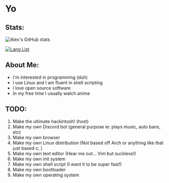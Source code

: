 # Yo

## Stats:
![Alex's GitHub stats](https://github-readme-stats.vercel.app/api?username=AB-Alex123&show_icons=true&theme=dark)

[![Lang List](https://github-readme-stats.vercel.app/api/top-langs/?username=AB-Alex123&layout=compact&theme=dark)](https://github.com/anuraghazra/github-readme-stats)

## About Me:
* I'm interested in programming (duh)
* I use Linux and I am fluent in shell scripting 
* I love open source software
* In my free time I usually watch anime 

## TODO: 
1. Make the ultimate hackintosh! (host)
1. Make my own Discord bot (general purpose ie: plays music, auto bans, etc)
1. Make my own browser
2. Make my own Linux distribution (Not based off Arch or anything like that just based c; ) 
3. Make my own text editor (Hear me out... Vim but suckless!)
4. Make my own init system
5. Make my own shell script (I want it to be super fast!)
6. Make my own bootloader
7. Make my own operating system 
